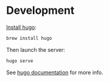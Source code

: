 # Development

[Install hugo](https://gohugo.io/getting-started/installing):

```sh
brew install hugo
```

Then launch the server:

```sh
hugo serve
```

See [hugo documentation](https://gohugo.io/documentation/) for more info.
